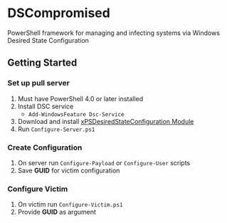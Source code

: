 # DSCompromised
PowerShell framework for managing and infecting systems via Windows Desired State Configuration

## Getting Started

### Set up pull server

1. Must have PowerShell 4.0 or later installed
2. Install DSC service
	- `Add-WindowsFeature Dsc-Service`
3. Download and install [xPSDesiredStateConfiguration Module](https://gallery.technet.microsoft.com/xPSDesiredStateConfiguratio-417dc71d)
4. Run `Configure-Server.ps1` 

### Create Configuration

1. On server run `Configure-Payload` or `Configure-User` scripts
2. Save **GUID** for victim configuration

### Configure Victim

1. On victim run `Configure-Victim.ps1`
2. Provide **GUID** as argument 